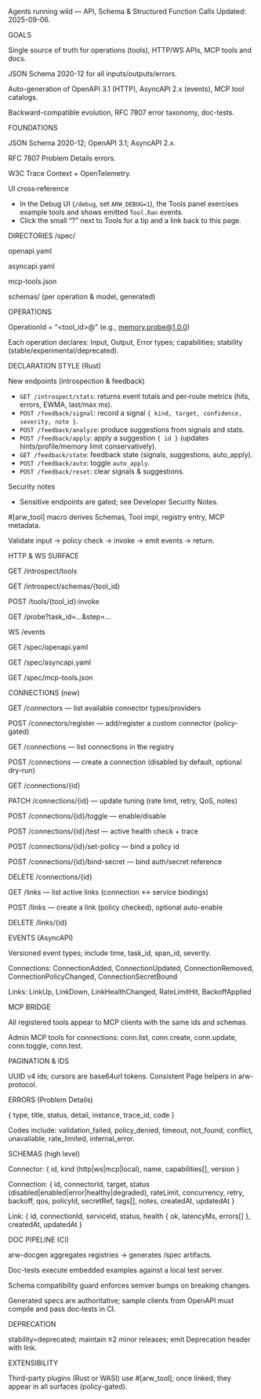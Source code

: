 Agents running wild — API, Schema & Structured Function Calls
Updated: 2025-09-06.

GOALS

Single source of truth for operations (tools), HTTP/WS APIs, MCP tools and docs.

JSON Schema 2020-12 for all inputs/outputs/errors.

Auto-generation of OpenAPI 3.1 (HTTP), AsyncAPI 2.x (events), MCP tool catalogs.

Backward-compatible evolution, RFC 7807 error taxonomy, doc-tests.

FOUNDATIONS

JSON Schema 2020-12; OpenAPI 3.1; AsyncAPI 2.x.

RFC 7807 Problem Details errors.

W3C Trace Context + OpenTelemetry.

UI cross‑reference
- In the Debug UI (`/debug`, set `ARW_DEBUG=1`), the Tools panel exercises example tools and shows emitted `Tool.Ran` events.
- Click the small “?” next to Tools for a tip and a link back to this page.

DIRECTORIES
/spec/

openapi.yaml

asyncapi.yaml

mcp-tools.json

schemas/ (per operation & model, generated)

OPERATIONS

OperationId = "<tool_id>@<semver>" (e.g., memory.probe@1.0.0)

Each operation declares: Input, Output, Error types; capabilities; stability (stable/experimental/deprecated).

DECLARATION STYLE (Rust)

New endpoints (introspection & feedback)
- `GET /introspect/stats`: returns event totals and per‑route metrics (hits, errors, EWMA, last/max ms).
- `POST /feedback/signal`: record a signal `{ kind, target, confidence, severity, note }`.
- `POST /feedback/analyze`: produce suggestions from signals and stats.
- `POST /feedback/apply`: apply a suggestion `{ id }` (updates hints/profile/memory limit conservatively).
- `GET /feedback/state`: feedback state (signals, suggestions, auto_apply).
- `POST /feedback/auto`: toggle `auto_apply`.
- `POST /feedback/reset`: clear signals & suggestions.

Security notes
- Sensitive endpoints are gated; see Developer Security Notes.

#[arw_tool] macro derives Schemas, Tool impl, registry entry, MCP metadata.

Validate input → policy check → invoke → emit events → return.

HTTP & WS SURFACE

GET /introspect/tools

GET /introspect/schemas/{tool_id}

POST /tools/{tool_id}:invoke

GET /probe?task_id=...&step=...

WS /events

GET /spec/openapi.yaml

GET /spec/asyncapi.yaml

GET /spec/mcp-tools.json

CONNECTIONS (new)

GET /connectors — list available connector types/providers

POST /connectors/register — add/register a custom connector (policy-gated)

GET /connections — list connections in the registry

POST /connections — create a connection (disabled by default, optional dry-run)

GET /connections/{id}

PATCH /connections/{id} — update tuning (rate limit, retry, QoS, notes)

POST /connections/{id}/toggle — enable/disable

POST /connections/{id}/test — active health check + trace

POST /connections/{id}/set-policy — bind a policy id

POST /connections/{id}/bind-secret — bind auth/secret reference

DELETE /connections/{id}

GET /links — list active links (connection ↔ service bindings)

POST /links — create a link (policy checked), optional auto-enable

DELETE /links/{id}

EVENTS (AsyncAPI)

Versioned event types; include time, task_id, span_id, severity.

Connections: ConnectionAdded, ConnectionUpdated, ConnectionRemoved, ConnectionPolicyChanged, ConnectionSecretBound

Links: LinkUp, LinkDown, LinkHealthChanged, RateLimitHit, BackoffApplied

MCP BRIDGE

All registered tools appear to MCP clients with the same ids and schemas.

Admin MCP tools for connections: conn.list, conn.create, conn.update, conn.toggle, conn.test.

PAGINATION & IDS

UUID v4 ids; cursors are base64url tokens. Consistent Page<T> helpers in arw-protocol.

ERRORS (Problem Details)

{ type, title, status, detail, instance, trace_id, code }

Codes include: validation_failed, policy_denied, timeout, not_found, conflict, unavailable, rate_limited, internal_error.

SCHEMAS (high level)

Connector: { id, kind (http|ws|mcp|local), name, capabilities[], version }

Connection: { id, connectorId, target, status (disabled|enabled|error|healthy|degraded), rateLimit, concurrency, retry, backoff, qos, policyId, secretRef, tags[], notes, createdAt, updatedAt }

Link: { id, connectionId, serviceId, status, health { ok, latencyMs, errors[] }, createdAt, updatedAt }

DOC PIPELINE (CI)

arw-docgen aggregates registries → generates /spec artifacts.

Doc-tests execute embedded examples against a local test server.

Schema compatibility guard enforces semver bumps on breaking changes.

Generated specs are authoritative; sample clients from OpenAPI must compile and pass doc‑tests in CI.

DEPRECATION

stability=deprecated; maintain ≥2 minor releases; emit Deprecation header with link.

EXTENSIBILITY

Third-party plugins (Rust or WASI) use #[arw_tool]; once linked, they appear in all surfaces (policy-gated).
